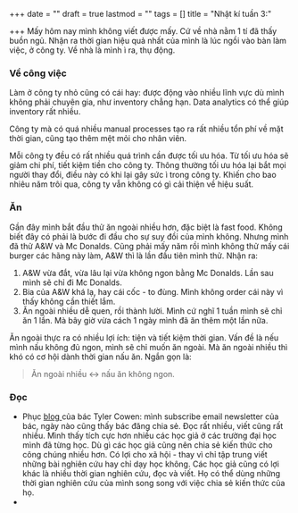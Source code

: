 +++
date = ""
draft = true
lastmod = ""
tags = []
title = "Nhật kí tuần 3:"

+++
Mấy hôm nay mình không viết được mấy. Cứ về nhà nằm 1 tí đã thấy buồn ngủ. Nhận ra thời gian hiệu quả nhất của mình là lúc ngồi vào bàn làm việc, ở công ty. Về nhà là mình ì ra, thụ động.

### Về công việc

Làm ở công ty nhỏ cũng có cái hay: được động vào nhiều lĩnh vực dù mình không phải chuyên gia, như inventory chẳng hạn. Data analytics có thể giúp inventory rất nhiều. 

Công ty mà có quá nhiều manual processes tạo ra rất nhiều tổn phí về mặt thời gian, cũng tạo thêm mệt mỏi cho nhân viên.

Mỗi công ty đều có rất nhiều quá trình cần được tối ưu hóa. Từ tối ưu hóa sẽ giảm chi phí, tiết kiệm tiền cho công ty. Thông thường tối ưu hóa lại bắt mọi người thay đổi, điều này có khi lại gây sức ì trong công ty. Khiến cho bao nhiêu năm trôi qua, công ty vẫn không có gì cải thiện về hiệu suất.

### Ăn

Gần đây mình bắt đầu thử ăn ngoài nhiều hơn, đặc biệt là fast food. Không biết đây có phải là bước đi đầu cho sự suy đồi của mình không. Nhưng mình đã thử A&W và Mc Donalds. Cũng phải mấy năm rồi mình không thử mấy cái burger các hãng này làm, A&W thì là lần đầu tiên mình thử. Nhận ra:

1. A&W vừa đắt, vừa lâu lại vừa không ngon bằng Mc Donalds. Lần sau mình sẽ chỉ đi Mc Donalds.
2. Bia của A&W khá lạ, hay cái cốc - to đùng. Mình không order cái này vì thấy không cần thiết lắm.
3. Ăn ngoài nhiều dễ quen, rồi thành lười. Mình cứ nghĩ 1 tuần mình sẽ chỉ ăn 1 lần. Mà bây giờ vừa cách 1 ngày mình đã ăn thêm một lần nữa.

Ăn ngoài thực ra có nhiều lợi ích: tiện và tiết kiệm thời gian. Vấn đề là nếu mình nấu không đủ ngon, mình sẽ chỉ muốn ăn ngoài. Mà ăn ngoài nhiều thì khó có cơ hội dành thời gian nấu ăn. Ngắn gọn là:

> Ăn ngoài nhiều <-> nấu ăn không ngon.

### Đọc

* Phục [blog ](https://marginalrevolution.com/marginalrevolution/2020/01)của bác Tyler Cowen: mình subscribe email newsletter của bác, ngày nào cũng thấy bác đăng chia sẻ. Đọc rất nhiều, viết cũng rất nhiều. Mình thấy tích cực hơn nhiều các học giả ở các trường đại học mình đã từng học. Dù gì các học giả cũng nên chia sẻ kiến thức cho công chúng nhiều hơn. Có lợi cho xã hội - thay vì chỉ tập trung viết những bài nghiên cứu hay chỉ dạy học không. Các học giả cũng có lợi khác là nhiều thời gian nghiên cứu, đọc và viết. Họ có thể dùng những thời gian nghiên cứu của mình song song với việc chia sẻ kiến thức của họ. 
* 
